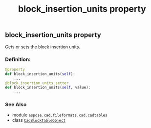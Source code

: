 ﻿---
title: block_insertion_units property
second_title: Aspose.CAD for Python via .NET API References
description: 
type: docs
weight: 100
url: /python-net/aspose.cad.fileformats.cad.cadtables/cadblocktableobject/block_insertion_units/
is_root: false
---

## block_insertion_units property


Gets or sets the block insertion units.
### Definition:
```python
@property
def block_insertion_units(self):
    ...
@block_insertion_units.setter
def block_insertion_units(self, value):
    ...
```

### See Also
* module [`aspose.cad.fileformats.cad.cadtables`](../../)
* class [`CadBlockTableObject`](/cad/python-net/aspose.cad.fileformats.cad.cadtables/cadblocktableobject)
